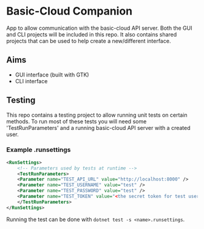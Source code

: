 # Basic-Cloud Companion
App to allow communication with the basic-cloud API server. Both the GUI and CLI projects will be included in this repo. It also contains shared projects that can be used to help create a new/different interface.

## Aims
- GUI interface (built with GTK)
- CLI interface

## Testing
This repo contains a testing project to allow running unit tests on certain methods. To run most of these tests you will need some 'TestRunParameters' and a running basic-cloud API server with a created user.

### Example .runsettings
```xml
<RunSettings>
    <!-- Parameters used by tests at runtime -->
    <TestRunParameters>
    <Parameter name="TEST_API_URL" value="http://localhost:8000" />
    <Parameter name="TEST_USERNAME" value="test" />
    <Parameter name="TEST_PASSWORD" value="test" />
    <Parameter name="TEST_TOKEN" value="<the secret token for test user here>" />
    </TestRunParameters>
</RunSettings>
```

Running the test can be done with `dotnet test -s <name>.runsettings`.
